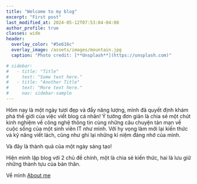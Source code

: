 ```yaml
---
title: "Welcome to my blog"
excerpt: "First post"
last_modified_at: 2024-05-12T07:53:04-04:00
author_profile: true
classes: wide 
header:
  overlay_color: "#5e616c"
  overlay_image: /assets/images/mountain.jpg
  caption: "Photo credit: [**Unsplash**](https://unsplash.com)"

# sidebar:
#   - title: "Title"
#     text: "Some text here."
#   - title: "Another Title"
#     text: "More text here."
#     nav: sidebar-sample
---
```


Hôm nay là một ngày tươi đẹp và đầy năng lượng, mình đã quyết định khám phá thế giới của việc viết blog cá nhân! Ý tưởng đơn giản là chia sẻ một chút kinh nghiệm về công nghệ thông tin cùng những câu chuyện tản mạn về cuộc sống của một sinh viên IT như mình. Với hy vọng làm mới lại kiến thức và kỹ năng viết lách, cũng như ghi lại những kỉ niệm đáng nhớ của mình.

Và đây là thành quả của một ngày sáng tạo!

Hiện mình lập blog với 2 chủ đề chính, một là chia sẻ kiến thức, hai là lưu giữ những thành tựu của bản thân.

Về mình [About me][about-me]


[about-me]: /about/